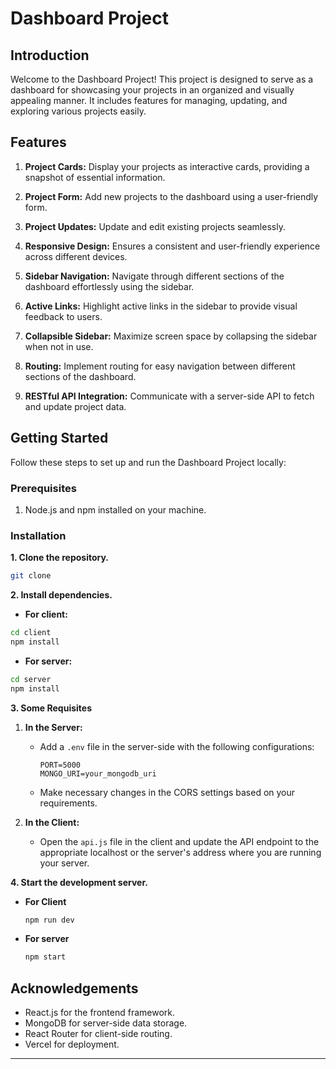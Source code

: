 # Dashboard Project

## Introduction

Welcome to the Dashboard Project! This project is designed to serve as a dashboard for showcasing your projects in an organized and visually appealing manner. It includes features for managing, updating, and exploring various projects easily.

## Features

1. **Project Cards:** Display your projects as interactive cards, providing a snapshot of essential information.

2. **Project Form:** Add new projects to the dashboard using a user-friendly form.

3. **Project Updates:** Update and edit existing projects seamlessly.

4. **Responsive Design:** Ensures a consistent and user-friendly experience across different devices.

5. **Sidebar Navigation:** Navigate through different sections of the dashboard effortlessly using the sidebar.

6. **Active Links:** Highlight active links in the sidebar to provide visual feedback to users.

7. **Collapsible Sidebar:** Maximize screen space by collapsing the sidebar when not in use.

8. **Routing:** Implement routing for easy navigation between different sections of the dashboard.

9. **RESTful API Integration:** Communicate with a server-side API to fetch and update project data.

## Getting Started

Follow these steps to set up and run the Dashboard Project locally:

### Prerequisites

1. Node.js and npm installed on your machine.

### Installation

**1. Clone the repository.**

   ```bash
   git clone 
   ```

**2. Install dependencies.**

  - **For client:**

   ```bash
   cd client
   npm install
   ```
  - **For server:**
   ```bash
   cd server
   npm install
   ```
**3. Some Requisites**

  1. **In the Server:**

     - Add a `.env` file in the server-side with the following configurations:

       ```dotenv
       PORT=5000
       MONGO_URI=your_mongodb_uri
       ```

     - Make necessary changes in the CORS settings based on your requirements.

  2. **In the Client:**

     - Open the `api.js` file in the client and update the API endpoint to the appropriate localhost or the server's address where you are running your server.

**4. Start the development server.**
  - **For Client**
    
     ```bash
     npm run dev
     ```

  - **For server**
    
     ```bash
     npm start
     ```

## Acknowledgements

- React.js for the frontend framework.
- MongoDB for server-side data storage.
- React Router for client-side routing.
- Vercel for deployment.

---
